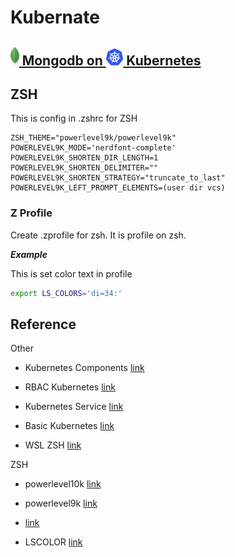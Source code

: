 # Kubernate

## [<img src="./resource/images/mongodb.png" width="" height="30"> Mongodb on <img src="./resource/images/kubernetes.png" width="" height="27"> Kubernetes](./resource/documents/Readme.md)

## ZSH

This is config in .zshrc for ZSH

```
ZSH_THEME="powerlevel9k/powerlevel9k"
POWERLEVEL9K_MODE='nerdfont-complete'
POWERLEVEL9K_SHORTEN_DIR_LENGTH=1
POWERLEVEL9K_SHORTEN_DELIMITER=""
POWERLEVEL9K_SHORTEN_STRATEGY="truncate_to_last"
POWERLEVEL9K_LEFT_PROMPT_ELEMENTS=(user dir vcs)
```

### Z Profile

Create .zprofile for zsh. It is profile on zsh.

***Example***

This is set color text in profile

```zsh
export LS_COLORS='di=34:'
```

## Reference

Other

- Kubernetes Components [link](https://kubernetes.io/docs/concepts/overview/components/)

- RBAC Kubernetes [link](https://medium.com/@selfieblue/deep-dive-customize-kubernetes-rbac-5cfc6bd628af)

- Kubernetes Service [link](https://medium.com/@thanwa/kubernetes-%E0%B8%A7%E0%B9%88%E0%B8%B2%E0%B8%94%E0%B9%89%E0%B8%A7%E0%B8%A2%E0%B9%80%E0%B8%A3%E0%B8%B7%E0%B9%88%E0%B8%AD%E0%B8%87-services-%E0%B9%81%E0%B8%95%E0%B9%88%E0%B8%A5%E0%B8%B0%E0%B8%9B%E0%B8%A3%E0%B8%B0%E0%B9%80%E0%B8%A0%E0%B8%97-25bade6d4725)

- Basic Kubernetes [link](https://dev.to/peepeepopapapeepeepo/lfs258-1-15-basics-of-kubernetes-2f8g)

- WSL ZSH [link](https://twasa.ml/post/wsl/)

ZSH

- powerlevel10k [link](https://awesomeopensource.com/project/romkatv/powerlevel10k)

- powerlevel9k [link](https://github.com/Powerlevel9k/powerlevel9k)

- [link](https://www.youtube.com/playlist?list=PLoTScYm9O0GGWXd_4sYsADmM4og6vU1Zh)

- LSCOLOR [link](https://www.youtube.com/watch?v=ACisK2SOeJA)